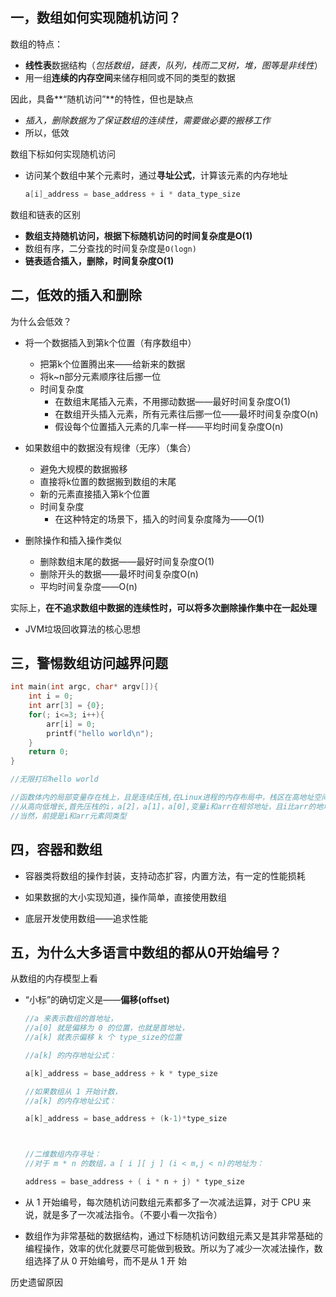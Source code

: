## 一，数组如何实现随机访问？

数组的特点：

- **线性表**数据结构（*包括数组，链表，队列，栈而二叉树，堆，图等是非线性*）
- 用一组**连续的内存空间**来储存相同或不同的类型的数据

因此，具备**“随机访问”**的特性，但也是缺点

- *插入，删除数据为了保证数组的连续性，需要做必要的搬移工作*
- 所以，低效

数组下标如何实现随机访问

- 访问某个数组中某个元素时，通过**寻址公式**，计算该元素的内存地址

  ```cpp
  a[i]_address = base_address + i * data_type_size
  ```

数组和链表的区别

- **数组支持随机访问，根据下标随机访问的时间复杂度是O(1)**
- 数组有序，二分查找的时间复杂度是`O(logn)`
- **链表适合插入，删除，时间复杂度O(1)**

## 二，低效的插入和删除

为什么会低效？

- 将一个数据插入到第k个位置（有序数组中）
  - 把第k个位置腾出来——给新来的数据
  - 将k~n部分元素顺序往后挪一位
  - 时间复杂度
    - 在数组末尾插入元素，不用挪动数据——最好时间复杂度O(1)
    - 在数组开头插入元素，所有元素往后挪一位——最坏时间复杂度O(n)
    - 假设每个位置插入元素的几率一样——平均时间复杂度O(n)

- 如果数组中的数据没有规律（无序）（集合）
  - 避免大规模的数据搬移
  - 直接将k位置的数据搬到数组的末尾
  - 新的元素直接插入第k个位置
  - 时间复杂度
    - 在这种特定的场景下，插入的时间复杂度降为——O(1)

- 删除操作和插入操作类似
  - 删除数组末尾的数据——最好时间复杂度O(1)
  - 删除开头的数据——最坏时间复杂度O(n)
  - 平均时间复杂度——O(n)

实际上，**在不追求数组中数据的连续性时，可以将多次删除操作集中在一起处理**

- JVM垃圾回收算法的核心思想

## 三，警惕数组访问越界问题

```cpp
int main(int argc, char* argv[]){
    int i = 0;
    int arr[3] = {0};
    for(; i<=3; i++){
        arr[i] = 0;
        printf("hello world\n");
    }
    return 0;
}

//无限打印hello world

//函数体内的局部变量存在栈上，且是连续压栈,在Linux进程的内存布局中，栈区在高地址空间，
//从高向低增长,首先压栈的i，a[2]，a[1]，a[0],变量i和arr在相邻地址，且i比arr的地址大，所以arr越界正好访问到i。
//当然，前提是i和arr元素同类型

```

## 四，容器和数组

- 容器类将数组的操作封装，支持动态扩容，内置方法，有一定的性能损耗

- 如果数据的大小实现知道，操作简单，直接使用数组
- 底层开发使用数组——追求性能

## 五，为什么大多语言中数组的都从0开始编号？

从数组的内存模型上看

- “小标”的确切定义是——**偏移(offset)**

  ```cpp
  //a 来表示数组的首地址，
  //a[0] 就是偏移为 0 的位置，也就是首地址，
  //a[k] 就表示偏移 k 个 type_size的位置
  
  //a[k] 的内存地址公式：
  
  a[k]_address = base_address + k * type_size
  
  //如果数组从 1 开始计数，
  //a[k] 的内存地址公式：
  
  a[k]_address = base_address + (k-1)*type_size
  
  
  
  //二维数组内存寻址：
  //对于 m * n 的数组，a [ i ][ j ] (i < m,j < n)的地址为：
  
  address = base_address + ( i * n + j) * type_size
  ```

- 从 1 开始编号，每次随机访问数组元素都多了一次减法运算，对于
  CPU 来说，就是多了一次减法指令。（不要小看一次指令）
- 数组作为非常基础的数据结构，通过下标随机访问数组元素又是其非常基础的编程操作，效率的优化就要尽可能做到极致。所以为了减少一次减法操作，数组选择了从 0 开始编号，而不是从 1 开
  始

历史遗留原因

